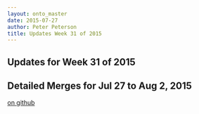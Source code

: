 ```yaml
---
layout: onto_master
date: 2015-07-27
author: Peter Peterson
title: Updates Week 31 of 2015
---
```

Updates for Week 31 of 2015
---------------------------

Detailed Merges for Jul 27 to Aug 2, 2015
-----------------------------------------
[on github](https://github.com/mantidproject/mantid/pulls?q=is%3Apr+merged%3A2015-07-28..2015-08-02)

